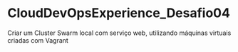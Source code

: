 # CloudDevOpsExperience_Desafio04
Criar um Cluster Swarm local com serviço web, utilizando máquinas virtuais criadas com Vagrant
